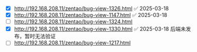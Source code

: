 - [x] http://192.168.208.11/zentao/bug-view-1326.html ✅ 2025-03-18
- [x] http://192.168.208.11/zentao/bug-view-1147.html ✅ 2025-03-18
- [ ] http://192.168.208.11/zentao/bug-view-1324.html
- [x] http://192.168.208.11/zentao/bug-view-1330.html ✅ 2025-03-18 后端未发布，暂时无法验证
- [ ] http://192.168.208.11/zentao/bug-view-1217.html